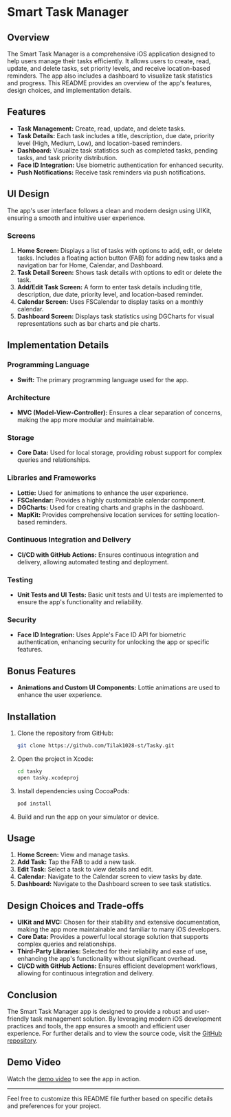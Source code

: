 # Smart Task Manager

## Overview
The Smart Task Manager is a comprehensive iOS application designed to help users manage their tasks efficiently. It allows users to create, read, update, and delete tasks, set priority levels, and receive location-based reminders. The app also includes a dashboard to visualize task statistics and progress. This README provides an overview of the app's features, design choices, and implementation details.

## Features
- **Task Management:** Create, read, update, and delete tasks.
- **Task Details:** Each task includes a title, description, due date, priority level (High, Medium, Low), and location-based reminders.
- **Dashboard:** Visualize task statistics such as completed tasks, pending tasks, and task priority distribution.
- **Face ID Integration:** Use biometric authentication for enhanced security.
- **Push Notifications:** Receive task reminders via push notifications.

## UI Design
The app's user interface follows a clean and modern design using UIKit, ensuring a smooth and intuitive user experience.

### Screens
1. **Home Screen:** Displays a list of tasks with options to add, edit, or delete tasks. Includes a floating action button (FAB) for adding new tasks and a navigation bar for Home, Calendar, and Dashboard.
2. **Task Detail Screen:** Shows task details with options to edit or delete the task.
3. **Add/Edit Task Screen:** A form to enter task details including title, description, due date, priority level, and location-based reminder.
4. **Calendar Screen:** Uses FSCalendar to display tasks on a monthly calendar.
5. **Dashboard Screen:** Displays task statistics using DGCharts for visual representations such as bar charts and pie charts.

## Implementation Details

### Programming Language
- **Swift:** The primary programming language used for the app.

### Architecture
- **MVC (Model-View-Controller):** Ensures a clear separation of concerns, making the app more modular and maintainable.

### Storage
- **Core Data:** Used for local storage, providing robust support for complex queries and relationships.

### Libraries and Frameworks
- **Lottie:** Used for animations to enhance the user experience.
- **FSCalendar:** Provides a highly customizable calendar component.
- **DGCharts:** Used for creating charts and graphs in the dashboard.
- **MapKit:** Provides comprehensive location services for setting location-based reminders.

### Continuous Integration and Delivery
- **CI/CD with GitHub Actions:** Ensures continuous integration and delivery, allowing automated testing and deployment. 

### Testing
- **Unit Tests and UI Tests:** Basic unit tests and UI tests are implemented to ensure the app's functionality and reliability.

### Security
- **Face ID Integration:** Uses Apple's Face ID API for biometric authentication, enhancing security for unlocking the app or specific features.

## Bonus Features
- **Animations and Custom UI Components:** Lottie animations are used to enhance the user experience.

## Installation
1. Clone the repository from GitHub:
   ```bash
   git clone https://github.com/Tilak1028-st/Tasky.git
   ```
2. Open the project in Xcode:
   ```bash
   cd tasky
   open tasky.xcodeproj
   ```
3. Install dependencies using CocoaPods:
   ```bash
   pod install
   ```
4. Build and run the app on your simulator or device.

## Usage
1. **Home Screen:** View and manage tasks.
2. **Add Task:** Tap the FAB to add a new task.
3. **Edit Task:** Select a task to view details and edit.
4. **Calendar:** Navigate to the Calendar screen to view tasks by date.
5. **Dashboard:** Navigate to the Dashboard screen to see task statistics.

## Design Choices and Trade-offs
- **UIKit and MVC:** Chosen for their stability and extensive documentation, making the app more maintainable and familiar to many iOS developers.
- **Core Data:** Provides a powerful local storage solution that supports complex queries and relationships.
- **Third-Party Libraries:** Selected for their reliability and ease of use, enhancing the app's functionality without significant overhead.
- **CI/CD with GitHub Actions:** Ensures efficient development workflows, allowing for continuous integration and delivery.

## Conclusion
The Smart Task Manager app is designed to provide a robust and user-friendly task management solution. By leveraging modern iOS development practices and tools, the app ensures a smooth and efficient user experience. For further details and to view the source code, visit the [GitHub repository](https://github.com/yourusername/smart-task-manager).

## Demo Video
Watch the [demo video](https://link-to-demo-video.com) to see the app in action.

---

Feel free to customize this README file further based on specific details and preferences for your project.
